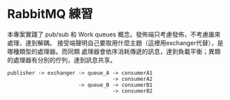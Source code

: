 # RabbitMQ 練習

本專案實踐了 pub/sub 和 Work queues 概念。發佈端只考慮發佈，不考慮誰來處理，達到解耦。
接受端聲明自己要取用什麼主題（這裡用exchanger代替），是哪種類型的處理器。而同類
處理器會依序消耗傳遞的訊息，達到負載平衡；異類的處理器有分別的佇列，達到訊息共享。

```
publisher -> exchanger -> queue_A -> consumerA1
                                  -> consumerA2
                       -> queue_B -> consumerB1
                                  -> consumerB2
```
